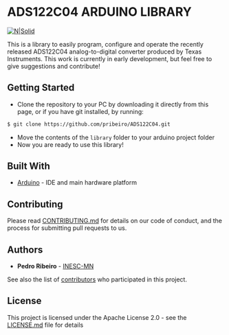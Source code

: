 # ADS122C04 ARDUINO LIBRARY

[![N|Solid](https://sites.google.com/site/inescmn/_/rsrc/1515405487198/config/customLogo.gif?revision=68)](http://inesc-mn.pt/)

This is a library to easily program, configure and operate the recently released ADS122C04 analog-to-digital converter produced by Texas Instruments. This work is currently in early development, but feel free to give suggestions and contribute!

## Getting Started
  - Clone the repository to your PC by downloading it directly from this page, or if you have git installed, by running:
  ```sh
$ git clone https://github.com/pribeiro/ADS122C04.git
```
  - Move the contents of the `library` folder to your arduino project folder
  - Now you are ready to use this library!

## Built With

* [Arduino](https://www.arduino.cc/) - IDE and main hardware platform

## Contributing

Please read [CONTRIBUTING.md](https://gist.github.com/PurpleBooth/b24679402957c63ec426) for details on our code of conduct, and the process for submitting pull requests to us.

## Authors

* **Pedro Ribeiro** - [INESC-MN](https://inesc-mn.pt)

See also the list of [contributors](https://github.com/your/project/contributors) who participated in this project.

## License

This project is licensed under the Apache License 2.0 - see the [LICENSE.md](LICENSE.md) file for details

